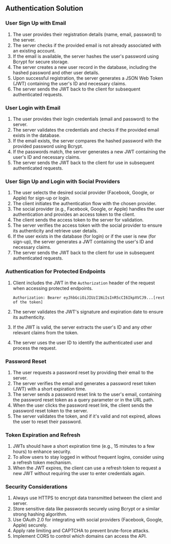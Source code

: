 ## Authentication Solution

### User Sign Up with Email

1. The user provides their registration details (name, email, password) to the server.
2. The server checks if the provided email is not already associated with an existing account.
3. If the email is available, the server hashes the user's password using Bcrypt for secure storage.
4. The server creates a new user record in the database, including the hashed password and other user details.
5. Upon successful registration, the server generates a JSON Web Token (JWT) containing the user's ID and necessary claims.
6. The server sends the JWT back to the client for subsequent authenticated requests.

### User Login with Email

1. The user provides their login credentials (email and password) to the server.
2. The server validates the credentials and checks if the provided email exists in the database.
3. If the email exists, the server compares the hashed password with the provided password using Bcrypt.
4. If the passwords match, the server generates a new JWT containing the user's ID and necessary claims.
5. The server sends the JWT back to the client for use in subsequent authenticated requests.

### User Sign Up and Login with Social Providers

1. The user selects the desired social provider (Facebook, Google, or Apple) for sign-up or login.
2. The client initiates the authentication flow with the chosen provider.
3. The social provider (e.g., Facebook, Google, or Apple) handles the user authentication and provides an access token to the client.
4. The client sends the access token to the server for validation.
5. The server verifies the access token with the social provider to ensure its authenticity and retrieve user details.
6. If the user exists in the database (for login) or if the user is new (for sign-up), the server generates a JWT containing the user's ID and necessary claims.
7. The server sends the JWT back to the client for use in subsequent authenticated requests.

### Authentication for Protected Endpoints

1. Client includes the JWT in the `Authorization` header of the request when accessing protected endpoints.
   ```
   Authorization: Bearer eyJhbGciOiJIUzI1NiIsInR5cCI6IkpXVCJ9...[rest of the token]
   ```

2. The server validates the JWT's signature and expiration date to ensure its authenticity.
3. If the JWT is valid, the server extracts the user's ID and any other relevant claims from the token.
4. The server uses the user ID to identify the authenticated user and process the request.

### Password Reset

1. The user requests a password reset by providing their email to the server.
2. The server verifies the email and generates a password reset token (JWT) with a short expiration time.
3. The server sends a password reset link to the user's email, containing the password reset token as a query parameter or in the URL path.
4. When the user clicks the password reset link, the client sends the password reset token to the server.
5. The server validates the token, and if it's valid and not expired, allows the user to reset their password.

### Token Expiration and Refresh

1. JWTs should have a short expiration time (e.g., 15 minutes to a few hours) to enhance security.
2. To allow users to stay logged in without frequent logins, consider using a refresh token mechanism.
3. When the JWT expires, the client can use a refresh token to request a new JWT without requiring the user to enter credentials again.

### Security Considerations

1. Always use HTTPS to encrypt data transmitted between the client and server.
2. Store sensitive data like passwords securely using Bcrypt or a similar strong hashing algorithm.
3. Use OAuth 2.0 for integrating with social providers (Facebook, Google, Apple) securely.
4. Apply rate limiting and CAPTCHA to prevent brute-force attacks.
5. Implement CORS to control which domains can access the API.

